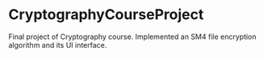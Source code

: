 # CryptographyCourseProject
Final project of Cryptography course. Implemented an SM4 file encryption algorithm and its UI interface.
